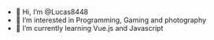 - 👋 Hi, I’m @Lucas8448
- 👀 I’m interested in Programming, Gaming and photography
- 🌱 I’m currently learning Vue.js and Javascript

